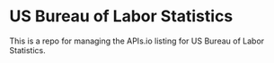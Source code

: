 # US Bureau of Labor Statistics
This is a repo for managing the APIs.io listing for US Bureau of Labor Statistics.